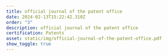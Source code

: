 ```yaml
---
title: official journal of the patent office
date: 2024-02-13T15:22:42.310Z
order: "3"
description: official journal of the patent office
certification: Patents
asset: static/img/official-journal-of-the-patent-office.pdf
show_toggle: true
---
```

